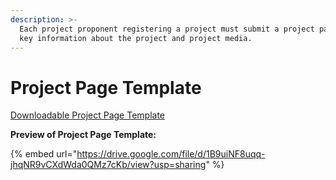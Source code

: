 ```yaml
---
description: >-
  Each project proponent registering a project must submit a project page with
  key information about the project and project media.
---
```


# Project Page Template

[Downloadable Project Page Template](https://docs.google.com/document/d/1AoD0JDDizdKObAmoTcH6g9MHmB96UN4jJGGpjIWhipE/copy)

**Preview of Project Page Template:**&#x20;

{% embed url="https://drive.google.com/file/d/1B9uiNF8uqq-jhqNR9vCXdWda0QMz7cKb/view?usp=sharing" %}
